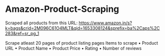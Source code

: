 # Amazon-Product-Scraping

Scraped all products from this URL:
https://www.amazon.in/s?k=bags&crid=2M096C61O4MLT&qid=1653308124&sprefix=ba%2Caps%2C283&ref=sr_pg_1

Scrape atleast 20 pages of product listing pages
Items to scrape
• Product URL
• Product Name
• Product Price
• Rating
• Number of reviews
